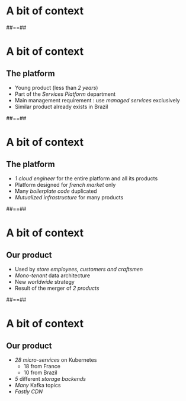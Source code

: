 <!-- .slide: class="transition bg-pink" -->

# A bit of context

##==##

# A bit of context
## The platform

- Young product (less than *2 years*)
- Part of the *Services Platform* department
- Main management requirement : use *managed services* exclusively
- Similar product already exists in Brazil

##==##

# A bit of context
## The platform

- *1 cloud engineer* for the entire platform and all its products
- Platform designed for *french market* only
- Many *boilerplate code* duplicated
- *Mutualized infrastructure* for many products

##==##

# A bit of context
## Our product

- Used by *store employees, customers and craftsmen*
- *Mono-tenant* data architecture
- New *worldwide* strategy
- Result of the merger of *2 products*

##==##

# A bit of context
## Our product

- *28 micro-services* on Kubernetes
  - 18 from France
  - 10 from Brazil
- *5* different *storage backends*
- *Many* Kafka topics
- *Fastly CDN*
